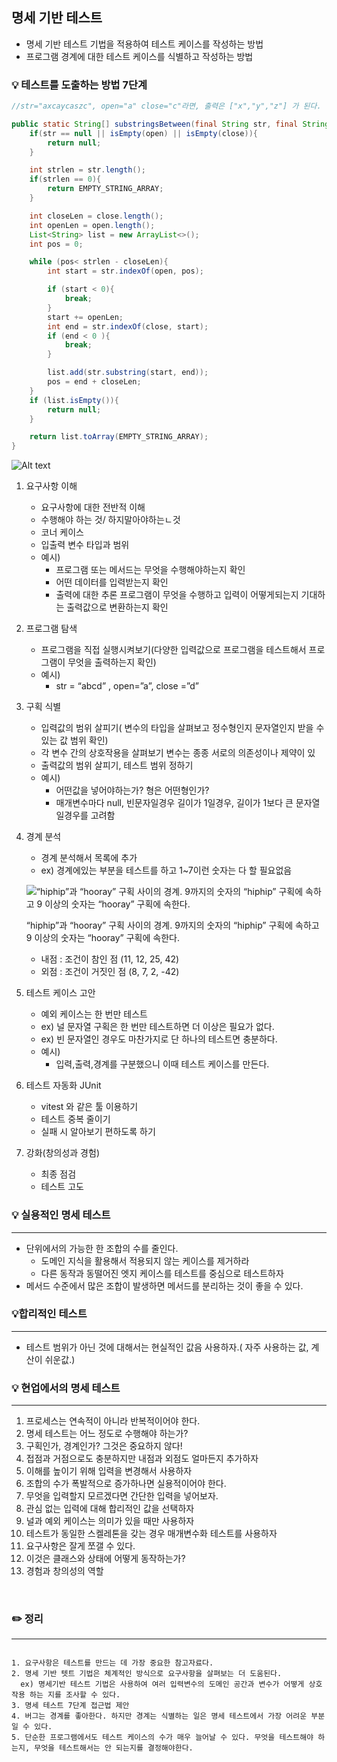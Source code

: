 ## 명세 기반 테스트

- 명세 기반 테스트 기법을 적용하여 테스트 케이스를 작성하는 방법
- 프로그램 경계에 대한 테스트 케이스를 식별하고 작성하는 방법
### 💡 테스트를 도출하는 방법 7단계

```java
//str="axcaycaszc", open="a" close="c"라면, 출력은 ["x","y","z"] 가 된다.

public static String[] substringsBetween(final String str, final String open,final String close){
    if(str == null || isEmpty(open) || isEmpty(close)){
        return null;
    }

    int strlen = str.length();
    if(strlen == 0){
        return EMPTY_STRING_ARRAY;
    }

    int closeLen = close.length();
    int openLen = open.length();
    List<String> list = new ArrayList<>();
    int pos = 0;

    while (pos< strlen - closeLen){
        int start = str.indexOf(open, pos);

        if (start < 0){
            break;
        }
        start += openLen;
        int end = str.indexOf(close, start);
        if (end < 0 ){
            break;
        }

        list.add(str.substring(start, end));
        pos = end + closeLen;
    }
    if (list.isEmpty()){
        return null;
    }

    return list.toArray(EMPTY_STRING_ARRAY);
}
```

![Alt text](https://yihanseul.notion.site/image/https%3A%2F%2Fprod-files-secure.s3.us-west-2.amazonaws.com%2F20d85277-ace6-4709-86c2-ef3c2a5a1f27%2F5e27d33b-ae16-4e74-8ebc-a3159ccea305%2FUntitled.png?table=block&id=b81a6d9d-7f38-4217-8063-325b683b1479&spaceId=20d85277-ace6-4709-86c2-ef3c2a5a1f27&width=1230&userId=&cache=v2)

1. 요구사항 이해
    - 요구사항에 대한 전반적 이해
    - 수행해야 하는 것/ 하지말아야하는ㄴ것
    - 코너 케이스
    - 입출력 변수 타입과 범위
    - 예시)
        - 프로그램 또는 메서드는 무엇을 수행해야하는지 확인
        - 어떤 데이터를 입력받는지 확인
        - 출력에 대한 추론 프로그램이 무엇을 수행하고 입력이 어떻게되는지 기대하는 출력값으로 변환하는지 확인
2. 프로그램 탐색
    - 프로그램을 직접 실행시켜보기(다양한 입력값으로 프로그램을 테스트해서 프로그램이 무엇을 출력하는지 확인)
    - 예시)
        - str = “abcd” , open=”a”, close =”d”
3. 구획 식별
    - 입력값의 범위 살피기( 변수의 타입을 살펴보고 정수형인지 문자열인지 받을 수 있는 값 범위 확인)
    - 각 변수 간의 상호작용을 살펴보기 변수는 종종 서로의 의존성이나 제약이 있
    - 출력값의 범위 살피기, 테스트 범위 정하기
    - 예시)
        - 어떤값을 넣어야하는가? 형은 어떤형인가?
        - 매개변수마다 null, 빈문자일경우 길이가 1일경우, 길이가 1보다 큰 문자열일경우를 고려함
4. 경계 분석
    - 경계 분석해서 목록에 추가
    - ex) 경계에있는 부분을 테스트를 하고 1~7이런 숫자는 다 할 필요없음
    
    ![“hiphip”과 “hooray” 구획 사이의 경계. 9까지의 숫자의 “hiphip” 구획에 속하고 9 이상의 숫자는 “hooray” 구획에 속한다.](https://yihanseul.notion.site/image/https%3A%2F%2Fprod-files-secure.s3.us-west-2.amazonaws.com%2F20d85277-ace6-4709-86c2-ef3c2a5a1f27%2F6166a881-8e6e-4974-bc20-3994efffb378%2FUntitled.png?table=block&id=4ae6dff8-0203-44ae-b47e-751a1d274538&spaceId=20d85277-ace6-4709-86c2-ef3c2a5a1f27&width=610&userId=&cache=v2)
    
    “hiphip”과 “hooray” 구획 사이의 경계. 9까지의 숫자의 “hiphip” 구획에 속하고 9 이상의 숫자는 “hooray” 구획에 속한다.
    
    - 내점 : 조건이 참인 점 (11, 12, 25, 42)
    - 외점 : 조건이 거짓인 점 (8, 7, 2, -42)
5. 테스트 케이스 고안
    - 예외 케이스는 한 번만 테스트
    - ex) 널 문자열 구획은 한 번만 테스트하면 더 이상은 필요가 없다.
    - ex) 빈 문자열인 경우도 마찬가지로 단 하나의 테스트면 충분하다.
    - 예시)
        - 입력,출력,경계를 구분했으니 이때 테스트 케이스를 만든다.
6. 테스트 자동화 JUnit
    - vitest 와 같은 툴 이용하기
    - 테스트 중복 줄이기
    - 실패 시 알아보기 편하도록 하기
7. 강화(창의성과 경험)
    - 최종 점검
    - 테스트 고도

### 💡 실용적인 명세 테스트
---

- 단위에서의 가능한 한 조합의 수를 줄인다.
    - 도메인 지식을 활용해서 적용되지 않는 케이스를 제거하라
    - 다른 동작과 동떨어진 엣지 케이스를 테스트를 중심으로 테스트하자
- 메서드 수준에서 많은 조합이 발생하면 메서드를 분리하는 것이 좋을 수 있다.

### 💡합리적인 테스트
---

- 테스트 범위가 아닌 것에 대해서는 현실적인 값음 사용하자.( 자주 사용하는 값, 계산이 쉬운값.)

### 💡 현업에서의 명세 테스트
---

1. 프로세스는 연속적이 아니라 반복적이어야 한다.
2. 명세 테스트는 어느 정도로 수행해야 하는가?
3. 구획인가, 경계인가? 그것은 중요하지 않다!
4. 접점과 거점으로도 충분하지만 내점과 외점도 얼마든지 추가하자
5. 이해를 높이기 위해 입력을 변경해서 사용하자
6. 조합의 수가 폭발적으로 증가하나면 실용적이어야 한다.
7. 무엇을 입력할지 모르겠다면 간단한 입력을 넣어보자.
8. 관심 없는 입력에 대해 합리적인 값을 선택하자
9. 널과 예외 케이스는 의미가 있을 때만 사용하자
10. 테스트가 동일한 스켈레톤을 갖는 경우 매개변수화 테스트를 사용하자
11. 요구사항은 잘게 쪼갤 수 있다.
12. 이것은 클래스와 상태에 어떻게 동작하는가?
13. 경험과 창의성의 역할
<br>

### ✏️ 정리
<hr>

```

1. 요구사항은 테스트를 만드는 데 가장 중요한 참고자료다.
2. 명세 기반 텟트 기법은 체계적인 방식으로 요구사항을 살펴보는 더 도움된다.
  ex) 명세기반 테스트 기법은 사용하여 여러 입력변수의 도메인 공간과 변수가 어떻게 상호작용 하는 지를 조사할 수 있다.
3. 명세 테스트 7단계 접근법 제안
4. 버그는 경계를 좋아한다. 하지만 경계는 식별하는 일은 명세 테스트에서 가장 어려운 부분일 수 있다.
5. 단순한 프로그램에서도 테스트 케이스의 수가 매우 늘어날 수 있다. 무엇을 테스트해야 하는지, 무엇을 테스트해서는 안 되는지를 결정해야한다.
```